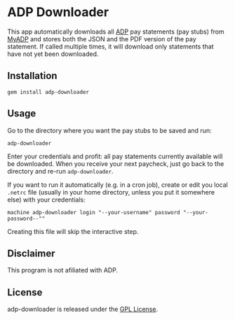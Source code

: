 ADP Downloader
==============

This app automatically downloads all [ADP][] pay statements (pay stubs)
from [MyADP][] and stores both the JSON and the PDF version of the pay
statement.  If called multiple times, it will download only statements
that have not yet been downloaded.

## Installation

    gem install adp-downloader


## Usage

Go to the directory where you want the pay stubs to be saved and run:

    adp-downloader

Enter your credentials and profit: all pay statements currently
available will be downloaded.  When you receive your next paycheck, just
go back to the directory and re-run `adp-downloader`.

If you want to run it automatically (e.g. in a cron job), create or edit
you local `.netrc` file (usually in your home directory, unless you put
it somewhere else) with your credentials:

    machine adp-downloader login "--your-username" password "--your-password--""

Creating this file will skip the interactive step.


## Disclaimer

This program is not afiliated with ADP.


## License

adp-downloader is released under the [GPL License][gpl].


[ADP]: https://www.adp.com/
[MyADP]: https://my.adp.com
[gpl]: https://www.gnu.org/licenses/gpl-3.0-standalone.html
